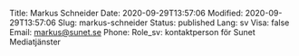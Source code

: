 Title: Markus Schneider
Date: 2020-09-29T13:57:06
Modified: 2020-09-29T13:57:06
Slug: markus-schneider
Status: published
Lang: sv
Visa: false
Email: markus@sunet.se
Phone: 
Role_sv: kontaktperson för Sunet Mediatjänster
